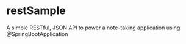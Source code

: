 # restSample
A simple RESTful, JSON API to power a note-taking application using @SpringBootApplication
